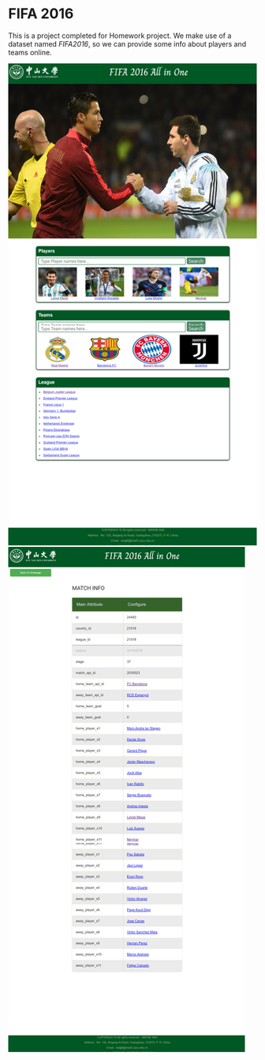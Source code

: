 # FIFA 2016
This is a project completed for Homework project. We make use of a dataset
named *FIFA2016*, so we can provide some info about players and
teams online.

![Index](MD_IMG/index.png)
![League](MD_IMG/table.png)